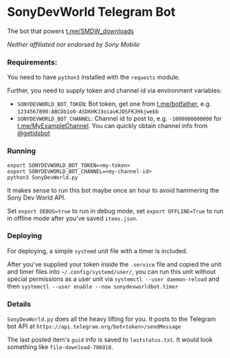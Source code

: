 # SonyDevWorld Telegram Bot

The bot that powers [t.me/SMDW_downloads](https://t.me/SMDW_downloads)

*Neither affiliated nor endorsed by Sony Mobile*

### Requirements:

You need to have `python3` installed with the `requests` module.

Further, you need to supply token and channel id via environment variables:

- `SONYDEVWORLD_BOT_TOKEN`: Bot token,
  get one from [t.me/botfather](https://t.me/botfather),
  e.g. `1234567890:ABCDb1o0-ASDKHKJ3oiavKJDSFKJHkjwebb`
- `SONYDEVWORLD_BOT_CHANNEL`: Channel id to post to,
  e.g. `-1000000000000` for [t.me/MyExampleChannel](https://t.me/MyExampleChannel).
  You can quickly obtain channel info from [@getidsbot](https://t.me/getidsbot)

### Running

```
export SONYDEVWORLD_BOT_TOKEN=<my-token>
export SONYDEVWORLD_BOT_CHANNEL=<my-channel-id>
python3 SonyDevWorld.py
```

It makes sense to run this bot maybe once an hour to avoid hammering the Sony
Dev World API.

Set `export DEBUG=true` to run in debug mode, set `export OFFLINE=True` to run
in offline mode after you've saved `items.json`.


### Deploying
For deploying, a simple `systemd` unit file with a timer is included.

After you've supplied your token inside the `.service` file and copied the unit
and timer files into `~/.config/systemd/user/`, you can run this unit without
special permissions as a user unit via
`systemctl --user daemon-reload` and then
`systemctl --user enable --now sonydevworldbot.timer`

### Details
`SonyDevWorld.py` does all the heavy lifting for you. It posts to the Telegram
bot API at `https://api.telegram.org/bot<token>/sendMessage`

The last posted item's `guid` info is saved to `laststatus.txt`. It would look
something like `file-download-786918`.
